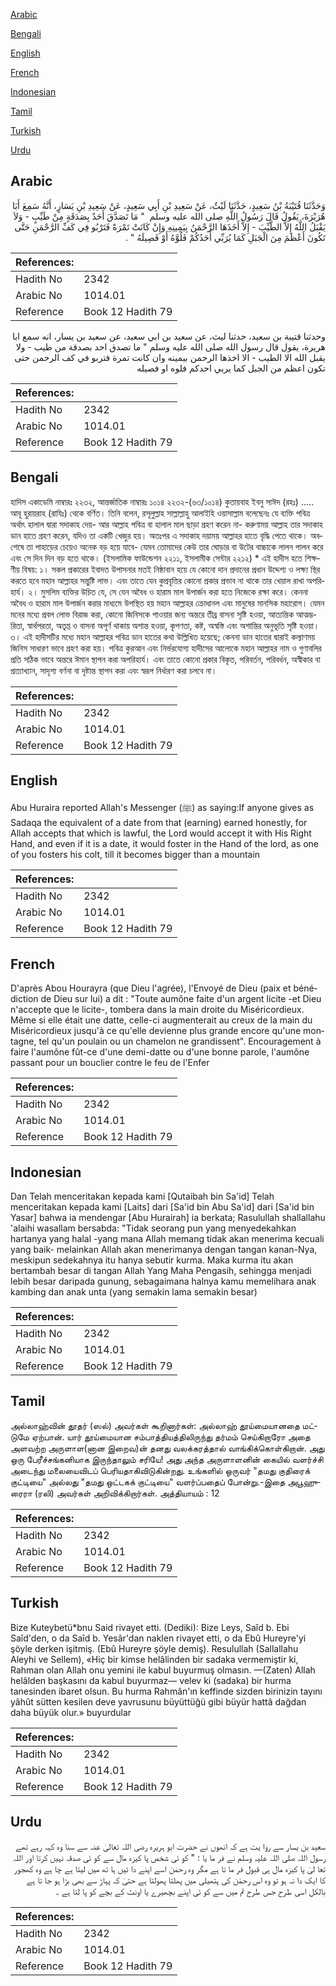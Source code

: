 [Arabic](#arabic)

[Bengali](#bengali)

[English](#english)

[French](#french)

[Indonesian](#indonesian)

[Tamil](#tamil)

[Turkish](#turkish)

[Urdu](#urdu)

## Arabic


<div dir="rtl" lang="ar" style={{fontSize:'larger',backgroundColor:'#f8f9fa',padding:20}}>
وَحَدَّثَنَا قُتَيْبَةُ بْنُ سَعِيدٍ، حَدَّثَنَا لَيْثٌ، عَنْ سَعِيدِ بْنِ أَبِي سَعِيدٍ، عَنْ سَعِيدِ بْنِ يَسَارٍ، أَنَّهُ سَمِعَ أَبَا هُرَيْرَةَ، يَقُولُ قَالَ رَسُولُ اللَّهِ صلى الله عليه وسلم ‏ "‏ مَا تَصَدَّقَ أَحَدٌ بِصَدَقَةٍ مِنْ طَيِّبٍ - وَلاَ يَقْبَلُ اللَّهُ إِلاَّ الطَّيِّبَ - إِلاَّ أَخَذَهَا الرَّحْمَنُ بِيَمِينِهِ وَإِنْ كَانَتْ تَمْرَةً فَتَرْبُو فِي كَفِّ الرَّحْمَنِ حَتَّى تَكُونَ أَعْظَمَ مِنَ الْجَبَلِ كَمَا يُرَبِّي أَحَدُكُمْ فَلُوَّهُ أَوْ فَصِيلَهُ ‏"‏ ‏.‏
</div>
<div style={{backgroundColor:'#f8f9fa',padding:20, marginBottom: 10}}><table> <thead> <tr> <th>References:</th> <th></th> </tr> </thead> <tbody><tr><td>Hadith No</td><td>2342</td></tr><tr><td>Arabic No</td><td>1014.01</td></tr><tr><td>Reference</td><td>Book 12 Hadith 79</td></tr></tbody></table></div>


<div dir="rtl" lang="ar" style={{fontSize:'larger',backgroundColor:'#f8f9fa',padding:20}}>
وحدثنا قتيبة بن سعيد، حدثنا ليث، عن سعيد بن ابي سعيد، عن سعيد بن يسار، انه سمع ابا هريرة، يقول قال رسول الله صلى الله عليه وسلم " ما تصدق احد بصدقة من طيب - ولا يقبل الله الا الطيب - الا اخذها الرحمن بيمينه وان كانت تمرة فتربو في كف الرحمن حتى تكون اعظم من الجبل كما يربي احدكم فلوه او فصيله
</div>
<div style={{backgroundColor:'#f8f9fa',padding:20, marginBottom: 10}}><table> <thead> <tr> <th>References:</th> <th></th> </tr> </thead> <tbody><tr><td>Hadith No</td><td>2342</td></tr><tr><td>Arabic No</td><td>1014.01</td></tr><tr><td>Reference</td><td>Book 12 Hadith 79</td></tr></tbody></table></div>

## Bengali


<div dir="ltr" lang="bn" style={{fontSize:'larger',backgroundColor:'#f8f9fa',padding:20}}>
হাদিস একাডেমি নাম্বারঃ ২২৩২, আন্তর্জাতিক নাম্বারঃ ১০১৪ ২২৩২-(৬৩/১০১৪) কুতায়বাহ ইবনু সাঈদ (রহঃ) ..... আবূ হুরায়রাহ (রাযিঃ) থেকে বর্ণিত। তিনি বলেন, রসূলুল্লাহ সাল্লাল্লাহু আলাইহি ওয়াসাল্লাম বলেছেনঃ যে ব্যক্তি পবিত্র অর্থাৎ হালাল দ্বারা সদাকাহ দেয়- আর আল্লাহ পবিত্র বা হালাল মাল ছাড়া গ্রহণ করেন না- করুণাময় আল্লাহ তার সদাকাহ ডান হাতে গ্রহণ করেন, যদিও তা একটি খেজুর হয়। অতঃপর এ সদাকাহ দয়াময় আল্লাহর হাতে বৃদ্ধি পেতে থাকে। অবশেষে তা পাহাড়ের চেয়েও অনেক বড় হয়ে যাবে- যেমন তোমাদের কেউ তার ঘোড়ার বা উটের বাচ্চাকে লালন পালন করে এবং সে দিন দিন বড় হতে থাকে। (ইসলামিক ফাউন্ডেশন ২২১১, ইসলামীক সেন্টার ২২১২) * এই হাদীস হতে শিক্ষণীয় বিষয়: ১। সকল প্রকারের ইবাদত উপাসনার মতই নিষ্ঠাবান হয়ে যে কোনো দান প্রদানের প্রধান উদ্দেশ্য ও লক্ষ্য স্থির করতে হবে মহান আল্লাহর সন্তুষ্টি লাভ। এবং তাতে যেন কুপ্রবৃত্তির কোনো প্রকার প্রভাব না থাকে তার খেয়াল রাখা অপরিহার্য। ২। মুসলিম ব্যক্তির উচিত যে, সে যেন অবৈধ ও হারাম মাল উপার্জন করা হতে নিজেকে রক্ষা করে। কেননা অবৈধ ও হারাম মাল উপার্জন করার মাধ্যমে উপস্থিত হয় মহান আল্লাহর ক্রোধানল এবং মানুষের মানসিক মহারোগ। যেমন মনের মধ্যে প্রবল লোভ বিরাজ করা, কোনো জিনিসকে পাওয়ার জন্য অন্তরে তীব্র বাসনা সৃষ্টি হওয়া, আত্যন্তিক আত্মম্ভরিতা, স্বার্থপরতা, অতৃপ্ত ও বাসনা অপূর্ণ থাকায় অশান্ত হওয়া, কৃপণতা, কষ্ট, অস্বস্তি এবং অশান্তির অনুভূতি সৃষ্টি হওয়া। ৩। এই হাদীসটির মধ্যে মহান আল্লাহর পবিত্র ডান হাতের কথা উল্লিখিত হয়েছে; কেননা ডান হাতের দ্বারাই কল্যাণময় জিনিস সাধারণ ভাবে গ্রহণ করা হয়। পবিত্র কুরআন এবং নির্ভরযোগ্য হাদীসের আলোকে মহান আল্লাহর নাম ও গুণাবলির প্রতি সঠিক ভাবে অন্তরে ঈমান স্থাপন করা অপরিহার্য। এবং তাতে কোনো প্রকার বিকৃত, পরিবর্তন, পরিবর্ধন, অস্বীকার বা প্রত্যাখ্যান, সাদৃশ্য বর্ণনা বা দৃষ্টান্ত স্থাপন করা এবং স্বরূপ নির্ধারণ করা চলবে না।
</div>
<div style={{backgroundColor:'#f8f9fa',padding:20, marginBottom: 10}}><table> <thead> <tr> <th>References:</th> <th></th> </tr> </thead> <tbody><tr><td>Hadith No</td><td>2342</td></tr><tr><td>Arabic No</td><td>1014.01</td></tr><tr><td>Reference</td><td>Book 12 Hadith 79</td></tr></tbody></table></div>

## English


<div dir="ltr" lang="en" style={{fontSize:'larger',backgroundColor:'#f8f9fa',padding:20}}>
Abu Huraira reported Allah's Messenger (ﷺ) as saying:If anyone gives as Sadaqa the equivalent of a date from that (earning) earned honestly, for Allah accepts that which is lawful, the Lord would accept it with His Right Hand, and even if it is a date, it would foster in the Hand of the lord, as one of you fosters his colt, till it becomes bigger than a mountain
</div>
<div style={{backgroundColor:'#f8f9fa',padding:20, marginBottom: 10}}><table> <thead> <tr> <th>References:</th> <th></th> </tr> </thead> <tbody><tr><td>Hadith No</td><td>2342</td></tr><tr><td>Arabic No</td><td>1014.01</td></tr><tr><td>Reference</td><td>Book 12 Hadith 79</td></tr></tbody></table></div>

## French


<div dir="ltr" lang="fr" style={{fontSize:'larger',backgroundColor:'#f8f9fa',padding:20}}>
D'après Abou Hourayra (que Dieu l'agrée), l'Envoyé de Dieu (paix et bénédiction de Dieu sur lui) a dit : "Toute aumône faite d'un argent licite -et Dieu n'accepte que le licite-, tombera dans la main droite du Miséricordieux. Même si elle était une datte, celle-ci augmenterait au creux de la main du Miséricordieux jusqu'à ce qu'elle devienne plus grande encore qu'une montagne, tel qu'un poulain ou un chamelon ne grandissent". Encouragement à faire l'aumône fût-ce d'une demi-datte ou d'une bonne parole, l'aumône passant pour un bouclier contre le feu de l'Enfer
</div>
<div style={{backgroundColor:'#f8f9fa',padding:20, marginBottom: 10}}><table> <thead> <tr> <th>References:</th> <th></th> </tr> </thead> <tbody><tr><td>Hadith No</td><td>2342</td></tr><tr><td>Arabic No</td><td>1014.01</td></tr><tr><td>Reference</td><td>Book 12 Hadith 79</td></tr></tbody></table></div>

## Indonesian


<div dir="ltr" lang="id" style={{fontSize:'larger',backgroundColor:'#f8f9fa',padding:20}}>
Dan Telah menceritakan kepada kami [Qutaibah bin Sa'id] Telah menceritakan kepada kami [Laits] dari [Sa'id bin Abu Sa'id] dari [Sa'id bin Yasar] bahwa ia mendengar [Abu Hurairah] ia berkata; Rasulullah shallallahu 'alaihi wasallam bersabda: "Tidak seorang pun yang menyedekahkan hartanya yang halal -yang mana Allah memang tidak akan menerima kecuali yang baik- melainkan Allah akan menerimanya dengan tangan kanan-Nya, meskipun sedekahnya itu hanya sebutir kurma. Maka kurma itu akan bertambah besar di tangan Allah Yang Maha Pengasih, sehingga menjadi lebih besar daripada gunung, sebagaimana halnya kamu memelihara anak kambing dan anak unta (yang semakin lama semakin besar)
</div>
<div style={{backgroundColor:'#f8f9fa',padding:20, marginBottom: 10}}><table> <thead> <tr> <th>References:</th> <th></th> </tr> </thead> <tbody><tr><td>Hadith No</td><td>2342</td></tr><tr><td>Arabic No</td><td>1014.01</td></tr><tr><td>Reference</td><td>Book 12 Hadith 79</td></tr></tbody></table></div>

## Tamil


<div dir="ltr" lang="ta" style={{fontSize:'larger',backgroundColor:'#f8f9fa',padding:20}}>
அல்லாஹ்வின் தூதர் (ஸல்) அவர்கள் கூறினார்கள்: அல்லாஹ் தூய்மையானதை மட்டுமே ஏற்பான். யார் தூய்மையான சம்பாத்தியத்திலிருந்து தர்மம் செய்கிறாரோ அதை அளவற்ற அருளாள(னான இறைவ)ன் தனது வலக்கரத்தால் வாங்கிக்கொள்கிறான். அது ஒரு பேரீச்சங்கனியாக இருந்தாலும் சரியே! அது அந்த அருளாளனின் கையில் வளர்ச்சி அடைந்து மலையைவிடப் பெரியதாகிவிடுகின்றது. உங்களில் ஒருவர் "தமது குதிரைக் குட்டியை" அல்லது "தமது ஒட்டகக் குட்டியை" வளர்ப்பதைப் போன்று.-இதை அபூஹுரைரா (ரலி) அவர்கள் அறிவிக்கிறார்கள். அத்தியாயம் : 12
</div>
<div style={{backgroundColor:'#f8f9fa',padding:20, marginBottom: 10}}><table> <thead> <tr> <th>References:</th> <th></th> </tr> </thead> <tbody><tr><td>Hadith No</td><td>2342</td></tr><tr><td>Arabic No</td><td>1014.01</td></tr><tr><td>Reference</td><td>Book 12 Hadith 79</td></tr></tbody></table></div>

## Turkish


<div dir="ltr" lang="tr" style={{fontSize:'larger',backgroundColor:'#f8f9fa',padding:20}}>
Bize Kuteybetü*bnu Said rivayet etti. (Dediki): Bize Leys, Saîd b. Ebi Saîd'den, o da Saîd b. Yesâr'dan naklen rivayet etti, o da Ebû Hureyre'yi şöyle derken işitmiş. (Ebû Hureyre şöyle demiş). Resulullah (Sallallahu Aleyhi ve Sellem), «Hiç bir kimse helâlinden bir sadaka vermemiştir ki, Rahman olan Allah onu yemini ile kabul buyurmuş olmasın. —(Zaten) Allah helâlden başkasını da kabul buyurmaz— velev ki (sadaka) bir hurma tanesinden ibaret olsun. Bu hurma Rahmân'ın keffinde sizden birinizin tayını yâhût sütten kesilen deve yavrusunu büyüttüğü gibi büyür hattâ dağdan daha büyük olur.» buyurdular
</div>
<div style={{backgroundColor:'#f8f9fa',padding:20, marginBottom: 10}}><table> <thead> <tr> <th>References:</th> <th></th> </tr> </thead> <tbody><tr><td>Hadith No</td><td>2342</td></tr><tr><td>Arabic No</td><td>1014.01</td></tr><tr><td>Reference</td><td>Book 12 Hadith 79</td></tr></tbody></table></div>

## Urdu


<div dir="rtl" lang="ur" style={{fontSize:'larger',backgroundColor:'#f8f9fa',padding:20}}>
سعید بن یسار سے روا یت ہے کہ انھوں نے حضرت ابو ہریرہ رضی اللہ تعالیٰ عنہ سے سنا وہ کہہ رہے تھے رسول اللہ صلی اللہ علیہ وسلم نے فر ما یا : " کو ئی شخص پا کیزہ مال سے کو ئی صدقہ نہیں کرتا اور اللہ تعا لیٰ پا کیزہ مال ہی قبول فر ما تا ہے مگر وہ رحمٰن اسے اپنے دا ئیں ہا تھ میں لیتا ہے چا ہے وہ کھجور کا ایک دا نہ ہو تو وہ اس رحمٰن کی ہتھیلی میں پھلتا پھولتا ہے حتیٰ کہ پہاڑ سے بھی بڑا ہو جا تا ہے بالکل اسی طرح جس طرح تم میں سے کو ئی اپنے بچھیرے یا اونٹ کے بچے کو پا لتا ہے ۔
</div>
<div style={{backgroundColor:'#f8f9fa',padding:20, marginBottom: 10}}><table> <thead> <tr> <th>References:</th> <th></th> </tr> </thead> <tbody><tr><td>Hadith No</td><td>2342</td></tr><tr><td>Arabic No</td><td>1014.01</td></tr><tr><td>Reference</td><td>Book 12 Hadith 79</td></tr></tbody></table></div>